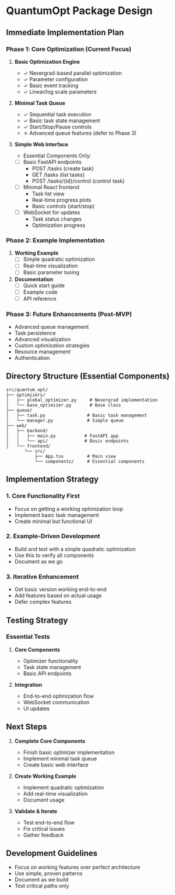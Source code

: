 # QuantumOpt Package Design

## Immediate Implementation Plan

### Phase 1: Core Optimization (Current Focus)
1. **Basic Optimization Engine**
   - ✓ Nevergrad-based parallel optimization
   - ✓ Parameter configuration
   - ✓ Basic event tracking
   - ✓ Linear/log scale parameters

2. **Minimal Task Queue**
   - ✓ Sequential task execution
   - ✓ Basic task state management
   - ✓ Start/Stop/Pause controls
   - ✗ Advanced queue features (defer to Phase 3)

3. **Simple Web Interface**
   - Essential Components Only:
   - [ ] Basic FastAPI endpoints
     - POST /tasks (create task)
     - GET /tasks (list tasks)
     - POST /tasks/{id}/control (control task)
   - [ ] Minimal React frontend
     - Task list view
     - Real-time progress plots
     - Basic controls (start/stop)
   - [ ] WebSocket for updates
     - Task status changes
     - Optimization progress

### Phase 2: Example Implementation
1. **Working Example**
   - [ ] Simple quadratic optimization
   - [ ] Real-time visualization
   - [ ] Basic parameter tuning

2. **Documentation**
   - [ ] Quick start guide
   - [ ] Example code
   - [ ] API reference

### Phase 3: Future Enhancements (Post-MVP)
- Advanced queue management
- Task persistence
- Advanced visualization
- Custom optimization strategies
- Resource management
- Authentication

## Directory Structure (Essential Components)

```
src/quantum_opt/
├── optimizers/
│   ├── global_optimizer.py     # Nevergrad implementation
│   └── base_optimizer.py       # Base class
├── queue/
│   ├── task.py                # Basic task management
│   └── manager.py             # Simple queue
├── web/
│   ├── backend/
│   │   ├── main.py           # FastAPI app
│   │   └── api/              # Basic endpoints
│   └── frontend/
       └── src/
           ├── App.tsx         # Main view
           └── components/     # Essential components
```

## Implementation Strategy

### 1. Core Functionality First
- Focus on getting a working optimization loop
- Implement basic task management
- Create minimal but functional UI

### 2. Example-Driven Development
- Build and test with a simple quadratic optimization
- Use this to verify all components
- Document as we go

### 3. Iterative Enhancement
- Get basic version working end-to-end
- Add features based on actual usage
- Defer complex features

## Testing Strategy

### Essential Tests
1. **Core Components**
   - Optimizer functionality
   - Task state management
   - Basic API endpoints

2. **Integration**
   - End-to-end optimization flow
   - WebSocket communication
   - UI updates

## Next Steps

1. **Complete Core Components**
   - Finish basic optimizer implementation
   - Implement minimal task queue
   - Create basic web interface

2. **Create Working Example**
   - Implement quadratic optimization
   - Add real-time visualization
   - Document usage

3. **Validate & Iterate**
   - Test end-to-end flow
   - Fix critical issues
   - Gather feedback

## Development Guidelines
- Focus on working features over perfect architecture
- Use simple, proven patterns
- Document as we build
- Test critical paths only 